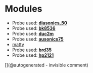 
# Modules

* Probe used: __[diasonics_50](/include/probes/auto/diasonics_50.md)__
* Probe used: __[bk8536](/include/probes/auto/bk8536.md)__
* Probe used: __[duc2m](/include/probes/auto/duc2m.md)__
* Probe used: __[ausonics75](/include/probes/auto/ausonics75.md)__
* [matty](/matty/)
* Probe used: __[brd35](/include/probes/auto/brd35.md)__
* Probe used: __[hp2121](/include/probes/auto/hp2121.md)__


[](@autogenerated - invisible comment)